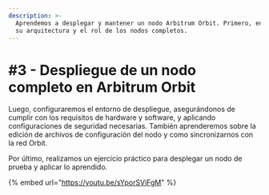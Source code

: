 ```yaml
---
description: >-
  Aprendemos a desplegar y mantener un nodo Arbitrum Orbit. Primero, entendiendo
  su arquitectura y el rol de los nodos completos.
---
```


# #3 - Despliegue de un nodo completo en Arbitrum Orbit

Luego, configuraremos el entorno de despliegue, asegurándonos de cumplir con los requisitos de hardware y software, y aplicando configuraciones de seguridad necesarias. También aprenderemos sobre la edición de archivos de configuración del nodo y como sincronizarnos con la red Orbit.

Por último, realizamos un ejercicio práctico para desplegar un nodo de prueba y aplicar lo aprendido.

{% embed url="https://youtu.be/sYporSViFgM" %}
